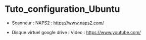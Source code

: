# Tuto_configuration_Ubuntu



- Scanneur :
    NAPS2 : https://www.naps2.com/

- Disque virtuel google drive :
    Video : https://www.youtube.com/
 
